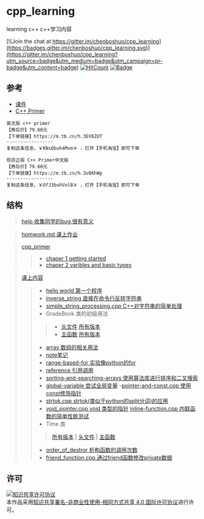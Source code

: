 # cpp_learning

learning c++
c++学习内容

[![Join the chat at https://gitter.im/chenboshuo/cpp_learning](https://badges.gitter.im/chenboshuo/cpp_learning.svg)](https://gitter.im/chenboshuo/cpp_learning?utm_source=badge&utm_medium=badge&utm_campaign=pr-badge&utm_content=badge)
[![HitCount](http://hits.dwyl.io/chenboshuo/cpp_learning.svg)](http://hits.dwyl.io/chenboshuo/cpp_learning)
[![Badge](https://img.shields.io/badge/link-996.icu-red.svg)](https://996.icu/#/zh_CN)
## 参考
- [课件](https://www.lanzous.com/i377dbg)
- [C++ Primer](https://m.tb.cn/h.3IxqiS9)

```
英文版 c++ primer
【券后价】79.60元
【下单链接】https://m.tb.cn/h.3EV6ZUT
-----------------
复制这条信息，￥KNsQbuh4Mvm￥ ，打开【手机淘宝】即可下单
```
```
现货正版 C++ Primer中文版
【券后价】79.60元
【下单链接】https://m.tb.cn/h.3vB6hWp
-----------------
复制这条信息，￥OfJ3buhVolB￥ ，打开【手机淘宝】即可下单
```
## 结构
> [help 收集同学的bug,很有意义](./help)

> [homwork.md 课上作业](./homework.md)

> [cpp_primer](./cpp_primer/)
>> - [chaper 1 getting started](./cpp_primer/chaper_1_getting_started)
>> - [chaper 2 varibles and basic types](./cpp_primer/chaper_2_varibles_and_basic_types)

> [课上内容](./the_content_of_class)
>> - [hello world 第一个程序](./the_content_of_class/hello_world.cpp)
>> - [inverse_string 直接在命令行反转字符串](./the_content_of_class./inverse_string.cpp)
>> - [simple_string_processing.cpp C++对字符串的简单处理](./the_content_of_class./simple_string_processing.cpp)
>> - GradeBook 类的初级用法
>>>  - [头文件](./the_content_of_class/GradeBook.cpp)  [所有版本](https://github.com/chenboshuo/cpp_learning/commits/master/the_content_of_class/Gradebook.h)
>>>  - [主函数](./the_content_of_class/Gradebook.h) [所有版本](https://github.com/chenboshuo/cpp_learning/commits/master/the_content_of_class/GradeBook.cpp)
>> - [ array 数组的相关用法](./the_content_of_class/array.cpp)
>> - [note笔记](./the_content_of_class/note)
>> - [range-based-for 实验像python的for](./the_content_of_class/range-based-for.cpp)
>> - [reference 引用调用](./the_content_of_class/reference.cpp)
>> - [sorting-and-searching-arrays 使用算法库进行排序和二叉搜索](./the_content_of_class/sorting-and-searching-arrays.cpp)
>> - [global-variable 尝试全局变量](./the_content_of_class/global-variable.cpp)
>> -[pointer-and-const.cpp 使用const修饰指针](https://github.com/chenboshuo/cpp_learning/commits/ce078744fb17115991f4111dcecce23ce039bca4/the_content_of_class/pointer-and-const.cpp)
>> - [strtok.cpp strtok(类似于python的split分词)的应用](./the_content_of_class/strtok.cpp)
>> - [void_pointer.cpp void 类型的指针](./the_content_of_class/void_pointer.cpp)
>> [inline-function.cpp 内联函数的简单性能测试](./the_content_of_class/inline-function.cpp)
>> - Time 类
>>> [所有版本](https://github.com/chenboshuo/cpp_learning/commits/master/the_content_of_class/Time.h) |
>>> [头文件](./the_content_of_class/Time.h)  |
>> [主函数](./the_content_of_class/time.cpp)
>> - [order_of_destror 析构函数的调用次数](./the_content_of_class/order_of_destror.cpp)
>> - [friend_function.cpp 通过friend函数修改private数据](./the_content_of_class/friend_function.cpp)


## 许可
<a rel="license" href="http://creativecommons.org/licenses/by-nc-sa/4.0/"><img alt="知识共享许可协议" style="border-width:0" src="https://i.creativecommons.org/l/by-nc-sa/4.0/88x31.png" /></a><br />本作品采用<a rel="license" href="http://creativecommons.org/licenses/by-nc-sa/4.0/">知识共享署名-非商业性使用-相同方式共享 4.0 国际许可协议</a>进行许可。
